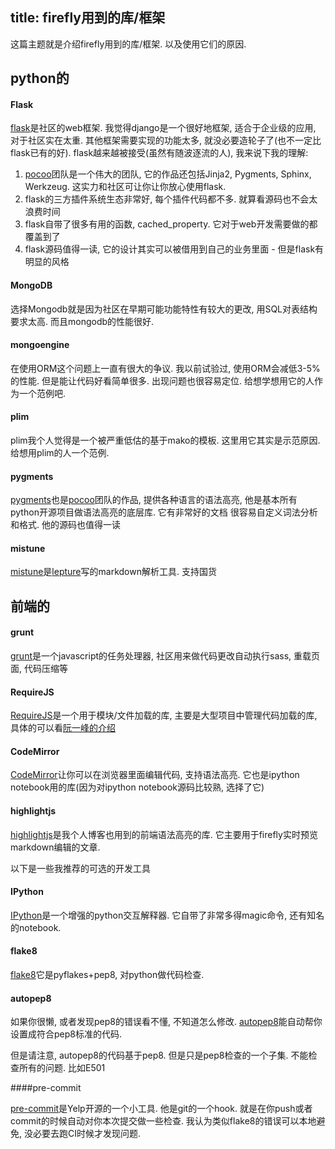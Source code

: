 title: firefly用到的库/框架
-------------------------

这篇主题就是介绍firefly用到的库/框架. 以及使用它们的原因.

## python的

#### Flask

[flask](https://github.com/mitsuhiko/flask)是社区的web框架. 我觉得django是一个很好地框架, 适合于企业级的应用, 对于社区实在太重. 其他框架需要实现的功能太多,
就没必要造轮子了(也不一定比flask已有的好). flask越来越被接受(虽然有随波逐流的人), 我来说下我的理解:

1. [pocoo](http://www.pocoo.org/)团队是一个伟大的团队, 它的作品还包括Jinja2, Pygments, Sphinx, Werkzeug.
这实力和社区可让你让你放心使用flask.
2. flask的三方插件系统生态非常好, 每个插件代码都不多. 就算看源码也不会太浪费时间
3. flask自带了很多有用的函数, cached_property. 它对于web开发需要做的都覆盖到了
4. flask源码值得一读, 它的设计其实可以被借用到自己的业务里面 - 但是flask有明显的风格

#### MongoDB

选择Mongodb就是因为社区在早期可能功能特性有较大的更改, 用SQL对表结构要求太高. 而且mongodb的性能很好.

#### mongoengine

在使用ORM这个问题上一直有很大的争议. 我以前试验过, 使用ORM会减低3-5%的性能. 但是能让代码好看简单很多.
出现问题也很容易定位. 给想学想用它的人作为一个范例吧.

#### plim

plim我个人觉得是一个被严重低估的基于mako的模板. 这里用它其实是示范原因. 给想用plim的人一个范例.

#### pygments

[pygments](https://bitbucket.org/birkenfeld/pygments-main)也是[pocoo](http://www.pocoo.org/)团队的作品, 提供各种语言的语法高亮, 他是基本所有python开源项目做语法高亮的底层库. 它有非常好的文档
很容易自定义词法分析和格式. 他的源码也值得一读

#### mistune

[mistune](https://github.com/lepture/mistune)是[lepture](https://github.com/lepture)写的markdown解析工具. 支持国货

## 前端的

#### grunt
[grunt](https://github.com/gruntjs/grunt)是一个javascript的任务处理器, 社区用来做代码更改自动执行sass, 重载页面, 代码压缩等

#### RequireJS

[RequireJS](http://requirejs.org)是一个用于模块/文件加载的库, 主要是大型项目中管理代码加载的库, 具体的可以看[阮一峰的介绍](http://www.ruanyifeng.com/blog/2012/11/require_js.html)

#### CodeMirror

[CodeMirror](https://github.com/codemirror/CodeMirror)让你可以在浏览器里面编辑代码, 支持语法高亮.
它也是ipython notebook用的库(因为对ipython notebook源码比较熟, 选择了它)

#### highlightjs

[highlightjs](https://highlightjs.org)是我个人博客也用到的前端语法高亮的库.
它主要用于firefly实时预览markdown编辑的文章.


以下是一些我推荐的可选的开发工具

#### IPython

[IPython](https://github.com/ipython/ipython)是一个增强的python交互解释器. 它自带了非常多得magic命令,
还有知名的notebook.

#### flake8

[flake8](https://github.com/PyCQA/flake8)它是pyflakes+pep8, 对python做代码检查.

#### autopep8

如果你很懒, 或者发现pep8的错误看不懂, 不知道怎么修改. [autopep8](https://github.com/hhatto/autopep8)能自动帮你设置成符合pep8标准的代码.

但是请注意, autopep8的代码基于pep8. 但是只是pep8检查的一个子集. 不能检查所有的问题. 比如E501

####pre-commit

[pre-commit](https://github.com/pre-commit/pre-commit)是Yelp开源的一个小工具. 他是git的一个hook.
就是在你push或者commit的时候自动对你本次提交做一些检查. 我认为类似flake8的错误可以本地避免,
没必要去跑CI时候才发现问题.
